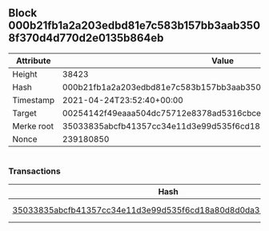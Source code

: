 ## Block 000b21fb1a2a203edbd81e7c583b157bb3aab3508f370d4d770d2e0135b864eb

Attribute | Value
--- | ---
Height | 38423
Hash | 000b21fb1a2a203edbd81e7c583b157bb3aab3508f370d4d770d2e0135b864eb
Timestamp | 2021-04-24T23:52:40+00:00
Target | 00254142f49eaaa504dc75712e8378ad5316cbcead634704b3734b6271167cc4
Merke root | 35033835abcfb41357cc34e11d3e99d535f6cd18a80d8d0da3107dcef6cafe9b
Nonce | 239180850

```

```

### Transactions

Hash | Amount
--- | ---
[35033835abcfb41357cc34e11d3e99d535f6cd18a80d8d0da3107dcef6cafe9b](35033835abcfb41357cc34e11d3e99d535f6cd18a80d8d0da3107dcef6cafe9b.md) | 10.00000000 SKEPTI 
